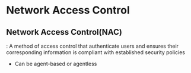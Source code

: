 
# Network Access Control


## Network Access Control(NAC)
 : A method of access control that authenticate users and ensures their corresponding information is compliant with established security policies
* Can be agent-based or agentless

